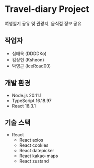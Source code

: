 # Travel-diary Project
여행일기 공유 및 관광지, 음식점 정보 공유

## 작업자
- 심태욱 (DDDDKo)
- 김상헌 (Ksheon)
- 박영근 (IceRoad00)

## 개발 환경
- Node.js 20.11.1
- TypeScript 16.18.97
- React 18.3.1

## 기술 스택
- React
    - React axios
    - React cookies
    - React datepicker
    - React kakao-maps
    - React zustand

